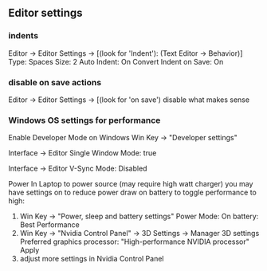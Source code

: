 ## Editor settings

### indents
Editor -> Editor Settings -> [(look for 'Indent'): (Text Editor -> Behavior)]
  Type: Spaces
  Size: 2
  Auto Indent: On
  Convert Indent on Save: On

### disable on save actions
Editor -> Editor Settings -> [(look for 'on save')
  disable what makes sense

### Windows OS settings for performance

Enable Developer Mode on Windows
Win Key -> "Developer settings"

Interface -> Editor
Single Window Mode: true

Interface -> Editor
V-Sync Mode: Disabled

Power In Laptop to power source (may require high watt charger)
you may have settings on to reduce power draw on battery
  to toggle performance to high:
  1. Win Key -> "Power, sleep and battery settings"
    Power Mode:
      On battery: Best Performance
  2. Win Key -> "Nvidia Control Panel" -> 3D Settings -> Manager 3D settings
    Preferred graphics processor: "High-performance NVIDIA processor"
      Apply
  3. adjust more settings in Nvidia Control Panel
